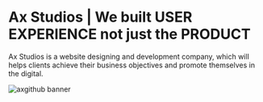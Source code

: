 # Ax Studios | We built  USER EXPERIENCE not just the PRODUCT
Ax Studios is a website designing and development company, which will helps clients achieve their business objectives and promote themselves in the digital.

![axgithub banner](https://github.com/Axstudios/.github/assets/86014533/a382404a-2545-4692-87c3-f02067dd66b1)

